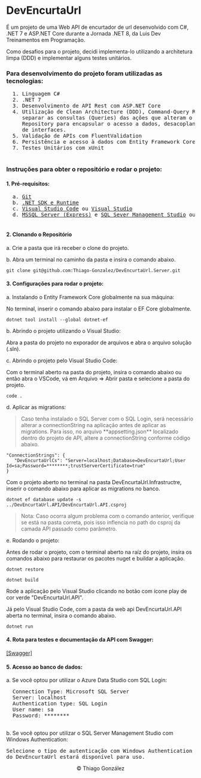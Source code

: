 <div>
  <h1>DevEncurtaUrl</h1>
  <p>É um projeto de uma Web API de encurtador de url desenvolvido com C#, .NET 7 e ASP.NET Core durante a Jornada .NET 8, da Luis Dev Treinamentos em Programação.</p>
  <p>Como desafios para o projeto, decidi implementa-lo utilizando a architetura limpa (DDD) e implementar alguns testes unitários.</p>

  <h3>Para desenvolvimento do projeto foram utilizadas as tecnologias:</h3>
  <pre>
  1. Linguagem C#
  2. .NET 7
  3. Desenvolvimento de API Rest com ASP.NET Core
  4. Utilização de Clean Architecture (DDD), Command-Query Responsility Segregation (CQRS) para
     separar as consultas (Queries) das ações que alteram o estado do sistema (Commands) e Padrão
     Repository para encapsular o acesso a dados, desacoplando detalhes de implementação através 
     de interfaces.
  5. Validação de APIs com FluentValidation
  6. Persistência e acesso à dados com Entity Framework Core e SQL Server
  7. Testes Unitários com xUnit
  </pre>
  
  <h3>Instruções para obter o repositório e rodar o projeto:</h3>
  <h4>1. Pré-requisitos:</h4>
  <pre>
  a. <a href="https://git-scm.com/">Git</a>
  b. <a href="https://dotnet.microsoft.com/en-us/download">.NET SDK e Runtime</a>
  c. <a href="https://code.visualstudio.com/">Visual Studio Code</a> ou <a href="https://visualstudio.microsoft.com/pt-br/downloads/">Visual Studio</a>
  d. <a href="https://www.microsoft.com/pt-br/sql-server/sql-server-downloads">MSSQL Server (Express)</a> e <a href="https://www.microsoft.com/pt-br/sql-server/sql-server-downloads">SQL Sever Management Studio</a> ou <a href="https://azure.microsoft.com/pt-br/products/data-studio">Azure Data Studio</a>
  </pre>
  
  <h4>2. Clonando o Repositório</h4>
  <p>a. Crie a pasta que irá receber o clone do projeto.</p>
  <p>b. Abra um terminal no caminho da pasta e insira o comando abaixo.</p>
  <pre><code>git clone git@github.com:Thiago-Gonzalez/DevEncurtaUrl.Server.git</code></pre>   

  <h4>3. Configurações para rodar o projeto:</h4>
  <p>a. Instalando o Entity Framework Core globalmente na sua máquina:<p>
  <p>No terminal, inserir o comando abaixo para instalar o EF Core globalmente.</p>
  <pre><code>dotnet tool install --global dotnet-ef</code></pre>
  <p>b. Abrindo o projeto utilizando o Visual Studio:</p>
  <p>Abra a pasta do projeto no exporador de arquivos e abra o arquivo solução (.sln).</p>
  <p>c. Abrindo o projeto pelo Visual Studio Code:</p>
  <p>Com o terminal aberto na pasta do projeto, insira o comando abaixo ou então abra o VSCode, vá em Arquivo => Abrir pasta 
e selecione a pasta do projeto.</p>
  <pre><code>code .</code></pre>
  <p>d. Aplicar as migrations:</p>
  <blockquote>Caso tenha instalado o SQL Server com o SQL Login, será necessário alterar a connectionString na aplicação antes
de aplicar as migrations. Para isso, no arquivo **appsetting.json** localizado dentro do projeto de API, altere a 
connectionString conforme código abaixo.</blockquote>
  <pre><code>"ConnectionStrings": {
   "DevEncurtaUrlCs": "Server=localhost;Database=DevEncurtaUrl;User Id=sa;Password=********;trustServerCertificate=true"
}</code></pre>
  <p>Com o projeto aberto no terminal na pasta DevEncurtaUrl.Infrastructre, inserir o comando abaixo para aplicar
as migrations no banco.</p>
  <pre><code>dotnet ef database update -s ../DevEncurtaUrl.API/DevEncurtaUrl.API.csproj</code></pre>
  <blockquote>Nota: Caso ocorra algum problema com o comando anterior, verifique se está na pasta correta, pois isso inflencia
no path do csproj da camada API passado como parâmetro.</blockquote>
  <p>e. Rodando o projeto:</p>
  <p>Antes de rodar o projeto, com o terminal aberto na raíz do projeto, insira os comandos abaixo para restaurar
os pacotes nuget e buildar a aplicação.</p>
  <pre><code>dotnet restore</code></pre>
  <pre><code>dotnet build</code></pre>
  <p>Rode a aplicação pelo Visual Studio clicando no botão com ícone play de cor verde "DevEncurtaUrl.API".</p>
  <p>Já pelo Visual Studio Code, com a pasta da web api DevEncurtaUrl.API aberta no terminal, insira o comando abaixo.</p>
  <pre><code>dotnet run</code></pre>

  <h4>4. Rota para testes e documentação da API com Swagger:</h4>
  <a href="https://localhost:9000/swagger/index.html">[Swagger]</a>

  <h4>5. Acesso ao banco de dados:</h4>
  <p>a. Se você optou por utilizar o Azure Data Studio com SQL Login:</p>
  <pre>
  Connection Type: Microsoft SQL Server
  Server: localhost
  Authentication type: SQL Login
  User name: sa
  Password: ********
  </pre>
  <p>b. Se você optou por utilizar o SQL Server Management Studio com Windows Authentication:</p>
  <pre>Selecione o tipo de autenticação com Windows Authentication e ao aplicar as migrations, o banco 
do DevEncurtaUrl estará disponível para uso.</pre>

<p align="center">© Thiago González</p>
</div>
